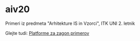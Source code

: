 # aiv20
Primeri iz predmeta "Arhitekture IS in Vzorci", ITK UNI 2. letnik


Glejte tudi: [Platforme za zagon primerov](https://github.com/lukapavlic/platforms)
